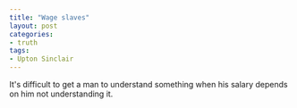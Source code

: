 ```yaml
---
title: "Wage slaves"
layout: post
categories:
- truth
tags:
- Upton Sinclair
---
```


It's difficult to get a man to understand something when his salary depends on him not understanding it.